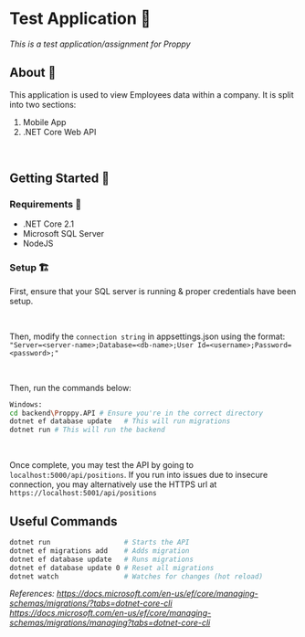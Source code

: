 # Test Application 📝

_This is a test application/assignment for Proppy_

## About 🤔

This application is used to view Employees data within a company. It is split into two sections: <br>

1. Mobile App
2. .NET Core Web API

<br>

## Getting Started 🏃

### Requirements 🚩

- .NET Core 2.1
- Microsoft SQL Server
- NodeJS

### Setup 🏗️

First, ensure that your SQL server is running & proper credentials have been setup.

<br>

Then, modify the `connection string` in appsettings.json using the format: <br>
`"Server=<server-name>;Database=<db-name>;User Id=<username>;Password=<password>;"`

<br>

Then, run the commands below:

```bash
Windows:
cd backend\Proppy.API # Ensure you're in the correct directory
dotnet ef database update   # This will run migrations
dotnet run # This will run the backend
```

<br>

Once complete, you may test the API by going to `localhost:5000/api/positions`. If you run into issues due to insecure connection, you may alternatively use the HTTPS url at `https://localhost:5001/api/positions`

## Useful Commands

```bash
dotnet run                  # Starts the API
dotnet ef migrations add    # Adds migration
dotnet ef database update   # Runs migrations
dotnet ef database update 0 # Reset all migrations
dotnet watch                # Watches for changes (hot reload)
```

_References: https://docs.microsoft.com/en-us/ef/core/managing-schemas/migrations/?tabs=dotnet-core-cli_ <br>
*https://docs.microsoft.com/en-us/ef/core/managing-schemas/migrations/managing?tabs=dotnet-core-cli*
